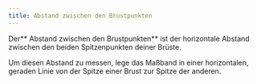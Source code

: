 ```yaml
---
title: Abstand zwischen den Brustpunkten
---
```


Der** Abstand zwischen den Brustpunkten** ist der horizontale Abstand zwischen den beiden Spitzenpunkten deiner Brüste.

Um diesen Abstand zu messen, lege das Maßband in einer horizontalen, geraden Linie von der Spitze einer Brust zur Spitze der anderen.
